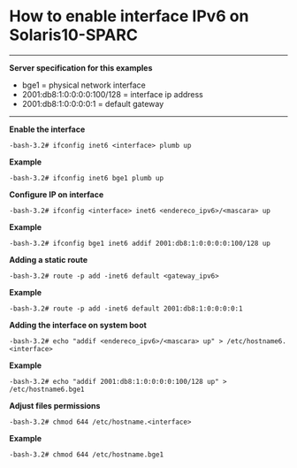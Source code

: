 # How to enable interface IPv6 on Solaris10-SPARC
---

**Server specification for this examples**
- bge1 = physical network interface 
- 2001:db8:1:0:0:0:0:100/128 = interface ip address 
- 2001:db8:1:0:0:0:0:1 = default gateway 

---

**Enable the interface**
```console
-bash-3.2# ifconfig inet6 <interface> plumb up
```
**Example**
```shellscript
-bash-3.2# ifconfig inet6 bge1 plumb up
```

**Configure IP on interface**
```shellscript
-bash-3.2# ifconfig <interface> inet6 <endereco_ipv6>/<mascara> up
```
**Example**
```shellscript
-bash-3.2# ifconfig bge1 inet6 addif 2001:db8:1:0:0:0:0:100/128 up
```

**Adding a static route**
```shellscript
-bash-3.2# route -p add -inet6 default <gateway_ipv6>
```
**Example**
```shellscript
-bash-3.2# route -p add -inet6 default 2001:db8:1:0:0:0:0:1
```

**Adding the interface on system boot**
```shellscript
-bash-3.2# echo "addif <endereco_ipv6>/<mascara> up" > /etc/hostname6.<interface>
```
**Example**
```shellscript
-bash-3.2# echo "addif 2001:db8:1:0:0:0:0:100/128 up" > /etc/hostname6.bge1
```

**Adjust files permissions**
```shellscript
-bash-3.2# chmod 644 /etc/hostname.<interface>
```
**Example**
```shellscript
-bash-3.2# chmod 644 /etc/hostname.bge1
```
